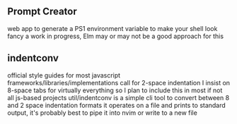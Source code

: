 ## Prompt Creator
web app to generate a PS1 environment variable to make your shell look fancy
a work in progress, Elm may or may not be a good approach for this 

## indentconv
official style guides for most javascript frameworks/libraries/implementations call for 2-space indentation
I insist on 8-space tabs for virtually everything so I plan to include this in most if not all js-based projects
util/indentconv is a simple cli tool to convert between 8 and 2 space indentation formats
it operates on a file and prints to standard output, it's probably best to pipe it into nvim or write to a new file
